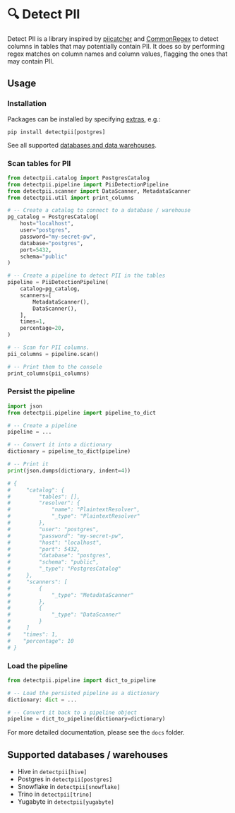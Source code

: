 # 🔍 Detect PII

Detect PII is a library inspired by [piicatcher](https://github.com/tokern/piicatcher) and [CommonRegex](https://github.com/madisonmay/CommonRegex) to detect columns in tables that may potentially contain PII. It does so by performing regex matches 
on column names and column values, flagging the ones that may contain PII.

## Usage

### Installation

Packages can be installed by specifying [extras](https://setuptools.pypa.io/en/latest/userguide/dependency_management.html#optional-dependencies), e.g.:

```shell
pip install detectpii[postgres]
```

See all supported [databases and data warehouses](#supported-databases--warehouses).

### Scan tables for PII

```python
from detectpii.catalog import PostgresCatalog
from detectpii.pipeline import PiiDetectionPipeline
from detectpii.scanner import DataScanner, MetadataScanner
from detectpii.util import print_columns

# -- Create a catalog to connect to a database / warehouse
pg_catalog = PostgresCatalog(
    host="localhost",
    user="postgres",
    password="my-secret-pw",
    database="postgres",
    port=5432,
    schema="public"
)

# -- Create a pipeline to detect PII in the tables
pipeline = PiiDetectionPipeline(
    catalog=pg_catalog,
    scanners=[
        MetadataScanner(),
        DataScanner(),
    ],
    times=1,
    percentage=20,
)

# -- Scan for PII columns.
pii_columns = pipeline.scan()

# -- Print them to the console
print_columns(pii_columns)
```

### Persist the pipeline

```python
import json
from detectpii.pipeline import pipeline_to_dict

# -- Create a pipeline
pipeline = ...

# -- Convert it into a dictionary
dictionary = pipeline_to_dict(pipeline)

# -- Print it
print(json.dumps(dictionary, indent=4))

# {
#     "catalog": {
#         "tables": [],
#         "resolver": {
#             "name": "PlaintextResolver",
#             "_type": "PlaintextResolver"
#         },
#         "user": "postgres",
#         "password": "my-secret-pw",
#         "host": "localhost",
#         "port": 5432,
#         "database": "postgres",
#         "schema": "public",
#         "_type": "PostgresCatalog"
#     },
#     "scanners": [
#         {
#             "_type": "MetadataScanner"
#         },
#         {
#             "_type": "DataScanner"
#         }
#     ]
#    "times": 1,
#    "percentage": 10
# }
```

### Load the pipeline

```python
from detectpii.pipeline import dict_to_pipeline

# -- Load the persisted pipeline as a dictionary
dictionary: dict = ...

# -- Convert it back to a pipeline object
pipeline = dict_to_pipeline(dictionary=dictionary)
```

For more detailed documentation, please see the `docs` folder.

## Supported databases / warehouses

* Hive in `detectpii[hive]`
* Postgres in `detectpii[postgres]`
* Snowflake in `detectpii[snowflake]`
* Trino in `detectpii[trino]`
* Yugabyte in `detectpii[yugabyte]`
